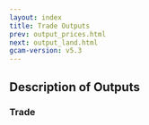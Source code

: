 ```yaml
---
layout: index
title: Trade Outputs
prev: output_prices.html
next: output_land.html
gcam-version: v5.3 
---
```


## Description of Outputs

### Trade
